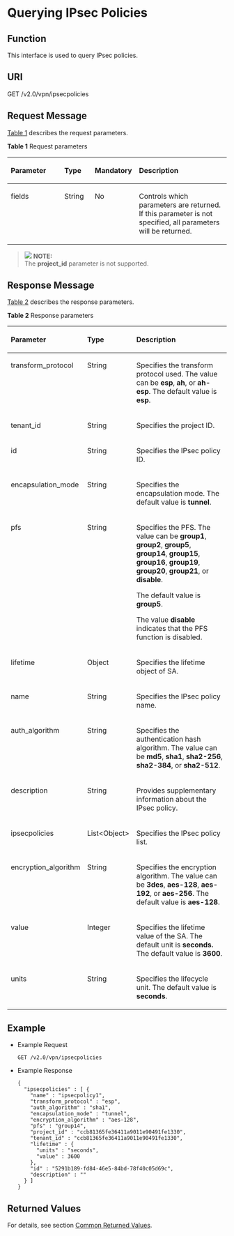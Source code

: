 # Querying IPsec Policies<a name="en_topic_0093011506"></a>

## **Function**<a name="section18389930"></a>

This interface is used to query IPsec policies.

## URI<a name="section31291646"></a>

GET /v2.0/vpn/ipsecpolicies

## Request Message<a name="section51595365"></a>

[Table 1](#table47787675)  describes the request parameters.

**Table  1**  Request parameters

<a name="table47787675"></a>
<table><thead align="left"><tr id="row19017142"><th class="cellrowborder" valign="top" width="25.507449255074494%" id="mcps1.2.5.1.1"><p id="p63993496"><a name="p63993496"></a><a name="p63993496"></a>Parameter</p>
</th>
<th class="cellrowborder" valign="top" width="14.288571142885711%" id="mcps1.2.5.1.2"><p id="p16090703"><a name="p16090703"></a><a name="p16090703"></a>Type</p>
</th>
<th class="cellrowborder" valign="top" width="14.288571142885711%" id="mcps1.2.5.1.3"><p id="p28278595"><a name="p28278595"></a><a name="p28278595"></a>Mandatory</p>
</th>
<th class="cellrowborder" valign="top" width="45.91540845915409%" id="mcps1.2.5.1.4"><p id="p8864859"><a name="p8864859"></a><a name="p8864859"></a>Description</p>
</th>
</tr>
</thead>
<tbody><tr id="row46964992"><td class="cellrowborder" valign="top" width="25.507449255074494%" headers="mcps1.2.5.1.1 "><p id="p46067993"><a name="p46067993"></a><a name="p46067993"></a>fields</p>
</td>
<td class="cellrowborder" valign="top" width="14.288571142885711%" headers="mcps1.2.5.1.2 "><p id="p40519951"><a name="p40519951"></a><a name="p40519951"></a>String</p>
</td>
<td class="cellrowborder" valign="top" width="14.288571142885711%" headers="mcps1.2.5.1.3 "><p id="p60890569"><a name="p60890569"></a><a name="p60890569"></a>No</p>
</td>
<td class="cellrowborder" valign="top" width="45.91540845915409%" headers="mcps1.2.5.1.4 "><p id="p33189039"><a name="p33189039"></a><a name="p33189039"></a>Controls which parameters are returned. If this parameter is not specified, all parameters will be returned.</p>
</td>
</tr>
</tbody>
</table>

>![](/images/icon-note.gif) **NOTE:**   
>The  **project\_id**  parameter is not supported.  

## Response Message<a name="section61705107"></a>

[Table 2](#table3957675)  describes the response parameters.

**Table  2**  Response parameters

<a name="table3957675"></a>
<table><thead align="left"><tr id="row40026340"><th class="cellrowborder" valign="top" width="29.76%" id="mcps1.2.4.1.1"><p id="p20908074"><a name="p20908074"></a><a name="p20908074"></a>Parameter</p>
</th>
<th class="cellrowborder" valign="top" width="16.67%" id="mcps1.2.4.1.2"><p id="p15832433"><a name="p15832433"></a><a name="p15832433"></a>Type</p>
</th>
<th class="cellrowborder" valign="top" width="53.57000000000001%" id="mcps1.2.4.1.3"><p id="p59182880"><a name="p59182880"></a><a name="p59182880"></a>Description</p>
</th>
</tr>
</thead>
<tbody><tr id="row29083993"><td class="cellrowborder" valign="top" width="29.76%" headers="mcps1.2.4.1.1 "><p id="p6993202"><a name="p6993202"></a><a name="p6993202"></a>transform_protocol</p>
</td>
<td class="cellrowborder" valign="top" width="16.67%" headers="mcps1.2.4.1.2 "><p id="p29578451"><a name="p29578451"></a><a name="p29578451"></a>String</p>
</td>
<td class="cellrowborder" valign="top" width="53.57000000000001%" headers="mcps1.2.4.1.3 "><p id="p52493967"><a name="p52493967"></a><a name="p52493967"></a>Specifies the transform protocol used. The value can be <strong id="b842352706214431"><a name="b842352706214431"></a><a name="b842352706214431"></a>esp</strong>, <strong id="b842352706214435"><a name="b842352706214435"></a><a name="b842352706214435"></a>ah</strong>, or <strong id="b842352706214439"><a name="b842352706214439"></a><a name="b842352706214439"></a>ah-esp</strong>. The default value is <strong id="b842352706185243"><a name="b842352706185243"></a><a name="b842352706185243"></a>esp</strong>.</p>
</td>
</tr>
<tr id="row2683661"><td class="cellrowborder" valign="top" width="29.76%" headers="mcps1.2.4.1.1 "><p id="p16049999"><a name="p16049999"></a><a name="p16049999"></a>tenant_id</p>
</td>
<td class="cellrowborder" valign="top" width="16.67%" headers="mcps1.2.4.1.2 "><p id="p24981566"><a name="p24981566"></a><a name="p24981566"></a>String</p>
</td>
<td class="cellrowborder" valign="top" width="53.57000000000001%" headers="mcps1.2.4.1.3 "><p id="p24211521"><a name="p24211521"></a><a name="p24211521"></a>Specifies the project ID.</p>
</td>
</tr>
<tr id="row16577099"><td class="cellrowborder" valign="top" width="29.76%" headers="mcps1.2.4.1.1 "><p id="p567760"><a name="p567760"></a><a name="p567760"></a>id</p>
</td>
<td class="cellrowborder" valign="top" width="16.67%" headers="mcps1.2.4.1.2 "><p id="p45988614"><a name="p45988614"></a><a name="p45988614"></a>String</p>
</td>
<td class="cellrowborder" valign="top" width="53.57000000000001%" headers="mcps1.2.4.1.3 "><p id="p9847715"><a name="p9847715"></a><a name="p9847715"></a>Specifies the IPsec policy ID.</p>
</td>
</tr>
<tr id="row21520579"><td class="cellrowborder" valign="top" width="29.76%" headers="mcps1.2.4.1.1 "><p id="p65445301"><a name="p65445301"></a><a name="p65445301"></a>encapsulation_mode</p>
</td>
<td class="cellrowborder" valign="top" width="16.67%" headers="mcps1.2.4.1.2 "><p id="p66578044"><a name="p66578044"></a><a name="p66578044"></a>String</p>
</td>
<td class="cellrowborder" valign="top" width="53.57000000000001%" headers="mcps1.2.4.1.3 "><p id="p6956456"><a name="p6956456"></a><a name="p6956456"></a>Specifies the encapsulation mode. The default value is <strong id="b84235270617116"><a name="b84235270617116"></a><a name="b84235270617116"></a>tunnel</strong>.</p>
</td>
</tr>
<tr id="row62608109"><td class="cellrowborder" valign="top" width="29.76%" headers="mcps1.2.4.1.1 "><p id="p38092103"><a name="p38092103"></a><a name="p38092103"></a>pfs</p>
</td>
<td class="cellrowborder" valign="top" width="16.67%" headers="mcps1.2.4.1.2 "><p id="p65561530"><a name="p65561530"></a><a name="p65561530"></a>String</p>
</td>
<td class="cellrowborder" valign="top" width="53.57000000000001%" headers="mcps1.2.4.1.3 "><p id="p6588145672511"><a name="p6588145672511"></a><a name="p6588145672511"></a>Specifies the PFS. The value can be <strong id="b17777143023410"><a name="b17777143023410"></a><a name="b17777143023410"></a>group1</strong>, <strong id="b14778113093410"><a name="b14778113093410"></a><a name="b14778113093410"></a>group2</strong>, <strong id="b877812302349"><a name="b877812302349"></a><a name="b877812302349"></a>group5</strong>, <strong id="b3778143053414"><a name="b3778143053414"></a><a name="b3778143053414"></a>group14</strong>, <strong id="b37785307341"><a name="b37785307341"></a><a name="b37785307341"></a>group15</strong>, <strong id="b16779630123415"><a name="b16779630123415"></a><a name="b16779630123415"></a>group16</strong>, <strong id="b6780193053410"><a name="b6780193053410"></a><a name="b6780193053410"></a>group19</strong>, <strong id="b12780143053418"><a name="b12780143053418"></a><a name="b12780143053418"></a>group20</strong>, <strong id="b147823300346"><a name="b147823300346"></a><a name="b147823300346"></a>group21</strong>, or <strong id="b147822030143411"><a name="b147822030143411"></a><a name="b147822030143411"></a>disable</strong>.</p>
<p id="p489023122614"><a name="p489023122614"></a><a name="p489023122614"></a>The default value is <strong id="b912323216347"><a name="b912323216347"></a><a name="b912323216347"></a>group5</strong>.</p>
<p id="p2048184412287"><a name="p2048184412287"></a><a name="p2048184412287"></a>The value <strong id="b29481933163419"><a name="b29481933163419"></a><a name="b29481933163419"></a>disable</strong> indicates that the PFS function is disabled.</p>
</td>
</tr>
<tr id="row33761356"><td class="cellrowborder" valign="top" width="29.76%" headers="mcps1.2.4.1.1 "><p id="p50315352"><a name="p50315352"></a><a name="p50315352"></a>lifetime</p>
</td>
<td class="cellrowborder" valign="top" width="16.67%" headers="mcps1.2.4.1.2 "><p id="p49011679"><a name="p49011679"></a><a name="p49011679"></a>Object</p>
</td>
<td class="cellrowborder" valign="top" width="53.57000000000001%" headers="mcps1.2.4.1.3 "><p id="p47063428"><a name="p47063428"></a><a name="p47063428"></a>Specifies the lifetime object of SA.</p>
</td>
</tr>
<tr id="row20917673"><td class="cellrowborder" valign="top" width="29.76%" headers="mcps1.2.4.1.1 "><p id="p16609919"><a name="p16609919"></a><a name="p16609919"></a>name</p>
</td>
<td class="cellrowborder" valign="top" width="16.67%" headers="mcps1.2.4.1.2 "><p id="p3226198"><a name="p3226198"></a><a name="p3226198"></a>String</p>
</td>
<td class="cellrowborder" valign="top" width="53.57000000000001%" headers="mcps1.2.4.1.3 "><p id="p27795493"><a name="p27795493"></a><a name="p27795493"></a>Specifies the IPsec policy name.</p>
</td>
</tr>
<tr id="row48832851"><td class="cellrowborder" valign="top" width="29.76%" headers="mcps1.2.4.1.1 "><p id="p63146847"><a name="p63146847"></a><a name="p63146847"></a>auth_algorithm</p>
</td>
<td class="cellrowborder" valign="top" width="16.67%" headers="mcps1.2.4.1.2 "><p id="p14620943"><a name="p14620943"></a><a name="p14620943"></a>String</p>
</td>
<td class="cellrowborder" valign="top" width="53.57000000000001%" headers="mcps1.2.4.1.3 "><p id="p29441404"><a name="p29441404"></a><a name="p29441404"></a>Specifies the authentication hash algorithm. The value can be <strong id="b842352706165820"><a name="b842352706165820"></a><a name="b842352706165820"></a>md5</strong>, <strong id="b842352706165823"><a name="b842352706165823"></a><a name="b842352706165823"></a>sha1</strong>, <strong id="b842352706165833"><a name="b842352706165833"></a><a name="b842352706165833"></a>sha2-256</strong>, <strong id="b842352706165840"><a name="b842352706165840"></a><a name="b842352706165840"></a>sha2-384</strong>, or <strong id="b842352706165851"><a name="b842352706165851"></a><a name="b842352706165851"></a>sha2-512</strong>.</p>
</td>
</tr>
<tr id="row63646052"><td class="cellrowborder" valign="top" width="29.76%" headers="mcps1.2.4.1.1 "><p id="p55056607"><a name="p55056607"></a><a name="p55056607"></a>description</p>
</td>
<td class="cellrowborder" valign="top" width="16.67%" headers="mcps1.2.4.1.2 "><p id="p30400195"><a name="p30400195"></a><a name="p30400195"></a>String</p>
</td>
<td class="cellrowborder" valign="top" width="53.57000000000001%" headers="mcps1.2.4.1.3 "><p id="p8135907"><a name="p8135907"></a><a name="p8135907"></a>Provides supplementary information about the IPsec policy.</p>
</td>
</tr>
<tr id="row6114302"><td class="cellrowborder" valign="top" width="29.76%" headers="mcps1.2.4.1.1 "><p id="p25496434"><a name="p25496434"></a><a name="p25496434"></a>ipsecpolicies</p>
</td>
<td class="cellrowborder" valign="top" width="16.67%" headers="mcps1.2.4.1.2 "><p id="p51945267"><a name="p51945267"></a><a name="p51945267"></a>List&lt;Object&gt;</p>
</td>
<td class="cellrowborder" valign="top" width="53.57000000000001%" headers="mcps1.2.4.1.3 "><p id="p34085817"><a name="p34085817"></a><a name="p34085817"></a>Specifies the IPsec policy list.</p>
</td>
</tr>
<tr id="row66697461"><td class="cellrowborder" valign="top" width="29.76%" headers="mcps1.2.4.1.1 "><p id="p33785274"><a name="p33785274"></a><a name="p33785274"></a>encryption_algorithm</p>
</td>
<td class="cellrowborder" valign="top" width="16.67%" headers="mcps1.2.4.1.2 "><p id="p52252659"><a name="p52252659"></a><a name="p52252659"></a>String</p>
</td>
<td class="cellrowborder" valign="top" width="53.57000000000001%" headers="mcps1.2.4.1.3 "><p id="p37621475"><a name="p37621475"></a><a name="p37621475"></a>Specifies the encryption algorithm. The value can be <strong id="b8423527061721"><a name="b8423527061721"></a><a name="b8423527061721"></a>3des</strong>, <strong id="b84235270617211"><a name="b84235270617211"></a><a name="b84235270617211"></a>aes-128</strong>, <strong id="b84235270617219"><a name="b84235270617219"></a><a name="b84235270617219"></a>aes-192</strong>, or <strong id="b84235270617227"><a name="b84235270617227"></a><a name="b84235270617227"></a>aes-256</strong>. The default value is <strong id="b84235270617239"><a name="b84235270617239"></a><a name="b84235270617239"></a>aes-128</strong>.</p>
</td>
</tr>
<tr id="row3048957"><td class="cellrowborder" valign="top" width="29.76%" headers="mcps1.2.4.1.1 "><p id="p45638969"><a name="p45638969"></a><a name="p45638969"></a>value</p>
</td>
<td class="cellrowborder" valign="top" width="16.67%" headers="mcps1.2.4.1.2 "><p id="p5769005"><a name="p5769005"></a><a name="p5769005"></a>Integer</p>
</td>
<td class="cellrowborder" valign="top" width="53.57000000000001%" headers="mcps1.2.4.1.3 "><p id="p1048160"><a name="p1048160"></a><a name="p1048160"></a>Specifies the lifetime value of the SA. The default unit is <strong id="b842352706101036"><a name="b842352706101036"></a><a name="b842352706101036"></a>seconds.</strong> The default value is <strong id="b842352706101040"><a name="b842352706101040"></a><a name="b842352706101040"></a>3600</strong>.</p>
</td>
</tr>
<tr id="row9433441"><td class="cellrowborder" valign="top" width="29.76%" headers="mcps1.2.4.1.1 "><p id="p25911262"><a name="p25911262"></a><a name="p25911262"></a>units</p>
</td>
<td class="cellrowborder" valign="top" width="16.67%" headers="mcps1.2.4.1.2 "><p id="p18437496"><a name="p18437496"></a><a name="p18437496"></a>String</p>
</td>
<td class="cellrowborder" valign="top" width="53.57000000000001%" headers="mcps1.2.4.1.3 "><p id="p38240801"><a name="p38240801"></a><a name="p38240801"></a>Specifies the lifecycle unit. The default value is <strong id="b842352706101045"><a name="b842352706101045"></a><a name="b842352706101045"></a>seconds</strong>.</p>
</td>
</tr>
</tbody>
</table>

## Example<a name="section18475057"></a>

-   Example Request

    ```
    GET /v2.0/vpn/ipsecpolicies
    ```


-   Example Response

    ```
    {
      "ipsecpolicies" : [ {
        "name" : "ipsecpolicy1",
        "transform_protocol" : "esp",
        "auth_algorithm" : "sha1",
        "encapsulation_mode" : "tunnel",
        "encryption_algorithm" : "aes-128",
        "pfs" : "group14",
        "project_id" : "ccb81365fe36411a9011e90491fe1330",
        "tenant_id" : "ccb81365fe36411a9011e90491fe1330",
        "lifetime" : {
          "units" : "seconds",
          "value" : 3600
        },
        "id" : "5291b189-fd84-46e5-84bd-78f40c05d69c",
        "description" : ""
      } ]
    }
    ```


## Returned Values<a name="section6578292"></a>

For details, see section  [Common Returned Values](common-returned-values.md).

